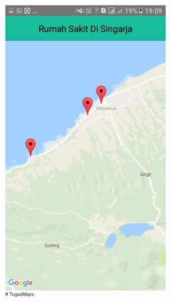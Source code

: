 <img src="https://github.com/triadi17/maps/blob/master/ss/Screenshot_20180526-190940.png" width="1025">
# TugasMaps

